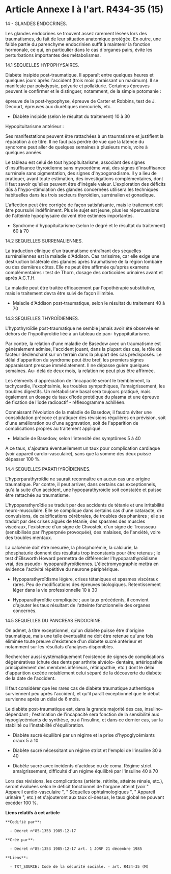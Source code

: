 # Article Annexe I à l'art. R434-35 (15)

14 - GLANDES ENDOCRINES. 

Les glandes endocrines se trouvent assez rarement lésées lors des traumatismes, du fait de leur situation anatomique
protégée. En outre, une faible partie du parenchyme endocrinien suffit à maintenir la fonction hormonale, ce qui, en
particulier dans le cas d'organes pairs, évite les perturbations importantes des métabolismes.

14.1 SEQUELLES HYPOPHYSAIRES. 

Diabète insipide post-traumatique. Il apparaît entre quelques heures et quelques jours après l'accident (trois mois
paraissant un maximum). Il se manifeste par polydypsie, polyurie et pollakiurie. Certaines épreuves peuvent le confirmer et
le distinguer, notamment, de la simple potomanie : 

épreuve de la post-hypophyse, épreuve de Carter et Robbins, test de J. Decourt, épreuves aux diurétiques mercuriels, etc. 

- Diabète insipide (selon le résultat du traitement) 10 à 30 

Hypopituitarisme antérieur : 

Ses manifestations peuvent être rattachées à un traumatisme et justifient la réparation à ce titre. Il ne faut pas perdre de
vue que la latence du syndrome peut aller de quelques semaines à plusieurs mois, voire à quelques années. 

Le tableau est celui de tout hypopituitarisme, associant des signes d'insuffisance thyroïdienne sans myxoedème vrai, des
signes d'insuffisance surrénale sans pigmentation, des signes d'hypogonadisme. Il y a lieu de pratiquer, avant toute
estimation, des investigations complémentaires, dont il faut savoir qu'elles peuvent être d'inégale valeur. L'exploration des
déficits dûs à l'hypo-stimulation des glandes concernées utilisera les techniques habituelles dans les trois secteurs
thyroïdien, surrénalien et gonadique. 

L'affection peut être corrigée de façon satisfaisante, mais le traitement doit être poursuivi indéfiniment. Plus le sujet est
jeune, plus les répercussions de l'atteinte hypophysaire doivent être estimées importantes. 

- Syndrome d'hypopituitarisme (selon le degré et le résultat du traitement) 60 à 70 

14.2 SEQUELLES SURRENALIENNES. 

La traduction clinique d'un traumatisme entraînant des séquelles surrénaliennes est la maladie d'Addison. Cas rarissime, car
elle exige une destruction bilatérale des glandes après traumatisme de la région lombaire ou des dernières côtes. Elle ne
peut être affirmée qu'après examens complémentaires : test de Thorn, dosage des corticoïdes urinaires avant et après
A.C.T.H. 

La maladie peut être traitée efficacement par l'opothérapie substitutive, mais le traitement devra être suivi de façon
illimitée. 

- Maladie d'Addison post-traumatique, selon le résultat du traitement 40 à 70 

14.3 SEQUELLES THYROÏDIENNES. 

L'hypothyroïdie post-traumatique ne semble jamais avoir été observée en dehors de l'hypothyroïdie liée à un tableau de pan-
hypopituitarisme. 

Par contre, la relation d'une maladie de Basedow avec un traumatisme est généralement admise, l'accident jouant, dans la
plupart des cas, le rôle de facteur déclenchant sur un terrain dans la plupart des cas prédisposés. Le délai d'apparition du
syndrome peut être bref, les premiers signes apparaissant presque immédiatement. Il ne dépasse guère quelques semaines. Au-
delà de deux mois, la relation ne peut plus être affirmée. 

Les éléments d'appréciation de l'incapacité seront le tremblement, la tachycardie, l'exophtalmie, les troubles sympathiques,
l'amaigrissement, les troubles digestifs. Un métabolisme basal sera toujours pratiqué, mais également un dosage du taux
d'iode protéique du plasma et une épreuve de fixation de l'iode radioactif - réflexogramme achilléen. 

Connaissant l'évolution de la maladie de Basedow, il faudra éviter une consolidation précoce et pratiquer des révisions
régulières en prévision, soit d'une amélioration ou d'une aggravation, soit de l'apparition de complications propres au
traitement appliqué. 

- Maladie de Basedow, selon l'intensité des symptômes 5 à 40 

A ce taux, s'ajoutera éventuellement un taux pour complication cardiaque (voir appareil cardio-vasculaire), sans que la somme
des deux puisse dépasser 100 %. 

14.4 SEQUELLES PARATHYROÏDIENNES. 

L'hyperparathyroïdie ne saurait reconnaître en aucun cas une origine traumatique. Par contre, il peut arriver, dans certains
cas exceptionnels, qu'à la suite d'un accident, une hypoparathyroïdie soit constatée et puisse être rattachée au
traumatisme. 

L'hypoparathyroïdie se traduit par des accidents de tétanie et une irritabilité neuro-musculaire. Elle se complique dans
certains cas d'une cataracte, de convulsions, de calcifications cérébrales, de troubles des phanères ; elle se traduit par
des crises aiguës de tétanie, des spasmes des muscles viscéraux, l'existence d'un signe de Chvostek, d'un signe de Trousseau
(sensibilisés par l'hyperpnée provoquée), des malaises, de l'anxiété, voire des troubles mentaux. 

La calcémie doit être mesurée, la phosphorémie, la calciurie, la phosphaturie donnent des résultats trop inconstants pour
être retenus ; le test d'Ellsworth Howard permettra de différencier l'hypoparathyroïdisme vrai, des pseudo-
hypoparathyroïdiennes. L'électromyographie mettra en évidence l'activité répétitive du neurone périphérique. 

- Hypoparathyroïdisme légère, crises tétaniques et spasmes viscéraux rares. Peu de modifications des épreuves biologiques.
Retentissement léger dans la vie professionnelle 10 à 30 

- Hypoparathyroïdie compliquée ; aux taux précédents, il convient d'ajouter les taux résultant de l'atteinte fonctionnelle
des organes concernés. 

14.5 SEQUELLES DU PANCREAS ENDOCRINE. 

On admet, à titre exceptionnel, qu'un diabète puisse être d'origine traumatique, mais une telle éventualité ne doit être
retenue qu'une fois éliminée toute preuve d'existence d'un diabète sucré antérieur et notamment sur les résultats d'analyses
disponibles. 

Rechercher aussi systématiquement l'existence de signes de complications dégénératives (chute des dents par arthrite alvéolo-
dentaire, artériopathie principalement des membres inférieurs, rétinopathie, etc.) dont le délai d'apparition excède
notablement celui séparé de la découverte du diabète de la date de l'accident. 

Il faut considérer que les rares cas de diabète traumatique authentique surviennent peu après l'accident, et qu'il paraît
exceptionnel que le début survienne après un délai de 6 mois. 

Le diabète post-traumatique est, dans la grande majorité des cas, insulino-dépendant ; l'estimation de l'incapacité sera
fonction de la sensibilité aux hypoglycémiants de synthèse, ou à l'insuline, et dans ce dernier cas, sur la stabilité ou
l'instabilité d'équilibration. 

- Diabète sucré équilibré par un régime et la prise d'hypoglycémiants oraux 5 à 10 

- Diabète sucré nécessitant un régime strict et l'emploi de l'insuline 30 à 40 

- Diabète sucré avec incidents d'acidose ou de coma. Régime strict amaigrissement, difficulté d'un régime équilibré par
l'insuline 40 à 70 

Lors des révisions, les complications (artérite, rétinite, atteinte rénale, etc.), seront évaluées selon le déficit
fonctionnel de l'organe atteint (voir " Appareil cardio-vasculaire ", " Séquelles ophtalmologiques ", " Appareil urinaire ",
etc.) et s'ajouteront aux taux ci-dessus, le taux global ne pouvant excéder 100 %.

**Liens relatifs à cet article**

	**Codifié par**:

	  - Décret n°85-1353 1985-12-17

	**Créé par**:

	  - Décret n°85-1353 1985-12-17 art. 1 JORF 21 décembre 1985

	**Liens**:

	  - TXT_SOURCE: Code de la sécurité sociale. - art. R434-35 (M)
